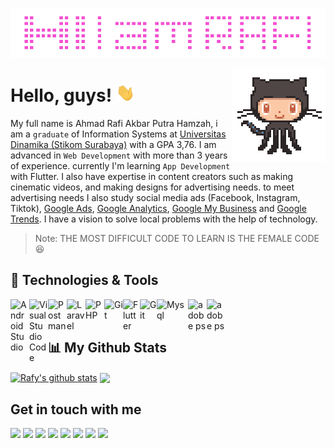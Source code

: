 <a href="#"><img src="https://github.com/RafyMrX/RafyMrX/blob/main/banner-git.png" width="900"></a>

<img align='right' src='https://github.com/RafyMrX/RafyMrX/blob/main/octo.gif' width='150'>


# Hello, guys!  <img src="https://github.com/RafyMrX/RafyMrX/blob/main/wave.gif" width="30px">

My full name is Ahmad Rafi Akbar Putra Hamzah, i am a `graduate` of Information Systems at [Universitas Dinamika (Stikom Surabaya)](https://www.dinamika.ac.id/) with a GPA 3,76. I am advanced in `Web Development` with more than 3 years of experience. currently I'm learning `App Development` with Flutter. I also have expertise in content creators such as making cinematic videos, and making designs for advertising needs. to meet advertising needs I also study social media ads (Facebook, Instagram, Tiktok), [Google Ads](https://ads.google.com/), [Google Analytics](https://analytics.google.com/), [Google My Business](https://www.google.com/business/) and [Google Trends](https://trends.google.com/trends/). I have a vision to solve local problems with the help of technology.

> Note: THE MOST DIFFICULT CODE TO LEARN IS THE FEMALE CODE :laughing: 

## 🔧 Technologies & Tools
 <a href="https://developer.android.com/studio/">
  <img align="left" alt="Android Studio" title="AndroidStudio" width="30px" src="https://img.icons8.com/fluency/344/android-studio--v2.png" />
</a>
<a href="https://code.visualstudio.com/">
  <img align="left" alt="Visual Studio Code" title="Visual Studio Code" width="30px" src="https://img.icons8.com/fluency/344/visual-studio-code-2019.png" />
</a>
<a href="https://www.postman.com/">
  <img align="left" alt="Postman" title="Postman" width="30px" src="https://res.cloudinary.com/postman/image/upload/t_team_logo/v1629869194/team/2893aede23f01bfcbd2319326bc96a6ed0524eba759745ed6d73405a3a8b67a8" />
</a>
<a href="https://laravel.com/">
  <img align="left" alt="Laravel" title="Laravel" width="30px" src="https://upload.wikimedia.org/wikipedia/commons/thumb/9/9a/Laravel.svg/1969px-Laravel.svg.png" />
</a>
<a href="https://www.php.net/">
  <img align="left" alt="PHP" title="PHP" width="30px" src="https://cdn.iconscout.com/icon/free/png-256/php-2038871-1720084.png" />
</a>
<a href="https://dart.dev/">
  <img align="left" alt="Git" title="Git" width="30px" src="https://cdn-images-1.medium.com/v2/resize:fit:1200/1*knHF_qpxdtS8h0Z8EeqowA.png" />
</a>
<a href="https://flutter.dev/">
  <img align="left" alt="Flutter" title="Flutter" width="27px" src="https://static-00.iconduck.com/assets.00/flutter-icon-413x512-4picx6vy.png" />
</a>
<a href="https://git-scm.com/">
  <img align="left" alt="Git" title="Git" width="27px" src="https://i.pinimg.com/originals/01/e5/00/01e500fca29c045d432b64f285f9c229.png" />
</a>
<a href="https://www.mysql.com/">
  <img align="left" alt="Mysql" title="Mysql" width="50px" src="https://cdn.freebiesupply.com/logos/large/2x/mysql-logo-png-transparent.png" />
</a>

<a href="https://www.adobe.com/">
  <img align="left" alt="adobe ps" title="adobe ps" width="30px" src="https://upload.wikimedia.org/wikipedia/commons/thumb/a/af/Adobe_Photoshop_CC_icon.svg/640px-Adobe_Photoshop_CC_icon.svg.png" />
</a>
<a href="https://www.adobe.com/">
  <img align="left" alt="adobe ps" title="adobe ps" width="30px" src="https://upload.wikimedia.org/wikipedia/commons/thumb/4/40/Adobe_Premiere_Pro_CC_icon.svg/2101px-Adobe_Premiere_Pro_CC_icon.svg.png" />
</a>
<br><br>

## 📊 My Github Stats
<a href="https://github.com/RafyMrX/github-readme-stats"><img align="center" src="https://github-readme-stats.vercel.app/api?username=RafyMrX&show_icons=true&include_all_commits=true&theme=buefy&hide_border=true" alt="Rafy's github stats" /></a>  <a href="https://github.com/RafyMrX/github-readme-stats"><img align="center" src="https://github-readme-stats.vercel.app/api/top-langs/?username=RafyMrX&layout=compact&theme=buefy&hide_border=true" /></a> 
## Get in touch with me
[![](https://img.shields.io/badge/website-000000?style=for-the-badge&logo=About.me&logoColor=white)](#) 
[![](https://img.shields.io/badge/Medium-12100E?style=for-the-badge&logo=medium&logoColor=white)](https://medium.com/@rafy.works) 
[![](https://img.shields.io/badge/Gmail-D14836?style=for-the-badge&logo=gmail&logoColor=white)](mailto:rafy.works@gmail.com) 
[![](https://img.shields.io/badge/LinkedIn-0077B5?style=for-the-badge&logo=linkedin&logoColor=white)](https://www.linkedin.com/in/rafy-works/) 
[![](https://img.shields.io/badge/Twitter-1DA1F2?style=for-the-badge&logo=twitter&logoColor=white)](https://twitter.com/rafy_works) 
[![](https://img.shields.io/badge/Instagram-E4405F?style=for-the-badge&logo=instagram&logoColor=white)](https://www.instagram.com/raff.env/)
[![](https://img.shields.io/badge/Facebook-0B84EE?style=for-the-badge&logo=facebook&logoColor=white)](https://www.facebook.com/rafy.works) 
[![](https://img.shields.io/badge/YouTube-FF0000?style=for-the-badge&logo=youtube&logoColor=white)](https://www.youtube.com/channel/UCBRh4l8lbDp182PvKi4siZQ)






